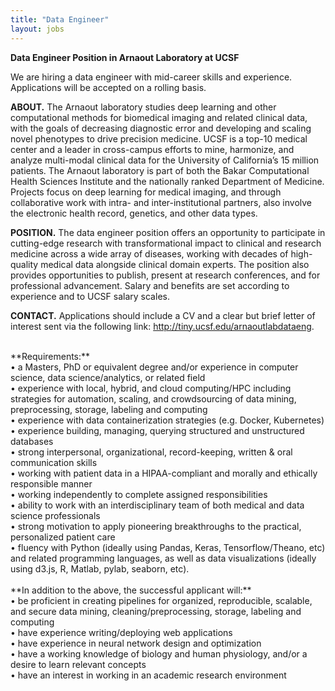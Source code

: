 ```yaml
---
title: "Data Engineer"
layout: jobs
---
```


**Data Engineer Position in Arnaout Laboratory at UCSF**
<br>

We are hiring a data engineer with mid-career skills and experience. Applications will be accepted on a rolling basis.<br>

**ABOUT.** The Arnaout laboratory studies deep learning and other computational methods for biomedical imaging and related clinical data, with the goals of decreasing diagnostic error and developing and scaling novel phenotypes to drive precision medicine. UCSF is a top-10 medical center and a leader in cross-campus efforts to mine, harmonize, and analyze multi-modal clinical data for the University of California’s 15 million patients. The Arnaout laboratory is part of both the Bakar Computational Health Sciences Institute and the nationally ranked Department of Medicine. Projects focus on deep learning for medical imaging, and through collaborative work with intra- and inter-institutional partners, also involve the electronic health record, genetics, and other data types.<br>

**POSITION.** The data engineer position offers an opportunity to participate in cutting-edge research with transformational impact to clinical and research medicine across a wide array of diseases, working with decades of high-quality medical data alongside clinical domain experts. The position also provides opportunities to publish, present at research conferences, and for professional advancement. Salary and benefits are set according to experience and to UCSF salary scales.<br>

**CONTACT.** Applications should include a CV and a clear but brief letter of interest sent via the following link: <http://tiny.ucsf.edu/arnaoutlabdataeng>.<br>

<br>
**Requirements:** <br>
•	a Masters, PhD or equivalent degree and/or experience in computer science, data science/analytics, or related field<br>
•	experience with local, hybrid, and cloud computing/HPC including strategies for automation, scaling, and crowdsourcing of data mining, preprocessing, storage, labeling and computing<br>
•	experience with data containerization strategies (e.g. Docker, Kubernetes)<br>
•	experience building, managing, querying structured and unstructured databases <br>
•	strong interpersonal, organizational, record-keeping, written & oral communication skills<br>
•	working with patient data in a HIPAA-compliant and morally and ethically responsible manner<br>
•	working independently to complete assigned responsibilities<br>
•	ability to work with an interdisciplinary team of both medical and data science professionals<br>
•	strong motivation to apply pioneering breakthroughs to the practical, personalized patient care<br>
•	fluency with Python (ideally using Pandas, Keras, Tensorflow/Theano, etc) and related programming languages, as well as data visualizations (ideally using d3.js, R, Matlab, pylab, seaborn, etc).<br>

<br>
**In addition to the above, the successful applicant will:**<br>
•	be proficient in creating pipelines for organized, reproducible, scalable, and secure data mining, cleaning/preprocessing, storage, labeling and computing<br>
•	have experience writing/deploying web applications<br>
•	have experience in neural network design and optimization<br>
•	have a working knowledge of biology and human physiology, and/or a desire to learn relevant concepts <br>
•	have an interest in working in an academic research environment <br>











